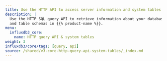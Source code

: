 ```yaml
---
title: Use the HTTP API to access server information and system tables
description: |
  Use the HTTP SQL query API to retrieve information about your database server
  and table schemas in {{% product-name %}}.
menu:
  influxdb3_core:
    name: HTTP query API & system tables
weight: 3
influxdb3/core/tags: [query, api]
source: /shared/v3-core-http-query-api-system-tables/_index.md
---
```


<!-- 
The content of this page is at /shared/v3-core-http-query-api-system-tables/_index.md
-->